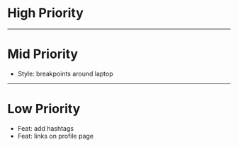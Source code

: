 # High Priority

---

# Mid Priority

- Style: breakpoints around laptop

---

# Low Priority

- Feat: add hashtags
- Feat: links on profile page
